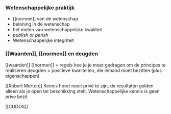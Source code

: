 
### Wetenschappelijke praktijk

- [[normen]] van de wetenschap
- beloning in de wetenschap
- het meten van wetenschappelijke kwaliteit
- *publish or perish*
- Wetenschappelijke integriteit

### [[Waarden]], [[normen]] en deugden
[[waarden]]
[[normen]] = regels hoe je je moet gedragen om de principes te realiseren
deugden = positieve kwaliteiten, die iemand moet bezitten (plus eigenschappen)


[[Robert Merton]]
Kennis hoort nooit privé te zijn, de resultaten gelden alleen als je open ter beschikking stelt.
Wetenschappelijke kennis is geen prive bezit

[[CUDOS]]




